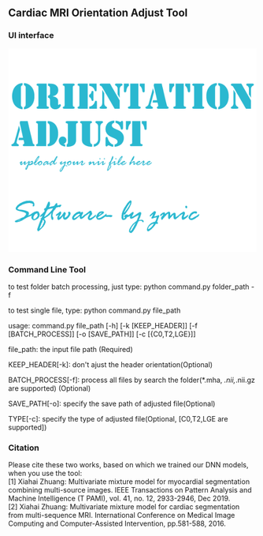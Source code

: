 ## Cardiac MRI Orientation Adjust Tool

### UI interface

![UI Interface](./data/cover.png)


### Command Line Tool

to test folder batch processing, just type: python command.py folder_path -f   

to test single file, type: python command.py file_path  


usage: command.py file_path
[-h] 
[-k [KEEP_HEADER]] 
[-f [BATCH_PROCESS]]
[-o [SAVE_PATH]] 
[-c [{C0,T2,LGE}]]


file_path: the input file path (Required)  

KEEP_HEADER[-k]:  don't ajust the header orientation(Optional)  

BATCH_PROCESS[-f]:  process all files by search the folder(*.mha, *.nii,*.nii.gz are supported) (Optional)  

SAVE_PATH[-o]: specify the save path of adjusted file(Optional)  

TYPE[-c]: specify the type of adjusted file(Optional, [C0,T2,LGE are supported])  

### Citation
Please cite these two works, based on which we trained our DNN models, when you use the tool:  
[1] Xiahai Zhuang: Multivariate mixture model for myocardial segmentation combining multi-source images. IEEE Transactions on Pattern Analysis and Machine Intelligence (T PAMI), vol. 41, no. 12, 2933-2946, Dec 2019.   
[2] Xiahai Zhuang: Multivariate mixture model for cardiac segmentation from multi-sequence MRI.  International Conference on Medical Image Computing and Computer-Assisted Intervention, pp.581-588, 2016. 
